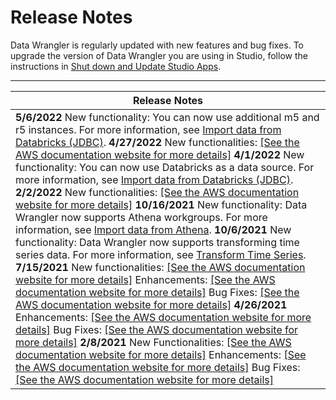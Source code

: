 # Release Notes<a name="data-wrangler-release-notes"></a>

Data Wrangler is regularly updated with new features and bug fixes\. To upgrade the version of Data Wrangler you are using in Studio, follow the instructions in [Shut down and Update Studio Apps](studio-tasks-update-apps.md)\.


****  

| Release Notes | 
| --- | 
|  **5/6/2022** New functionality: You can now use additional m5 and r5 instances\. For more information, see [Import data from Databricks \(JDBC\)](data-wrangler-import.md#data-wrangler-databricks)\. **4/27/2022** New functionalities: [\[See the AWS documentation website for more details\]](http://docs.aws.amazon.com/sagemaker/latest/dg/data-wrangler-release-notes.html) **4/1/2022** New functionality: You can now use Databricks as a data source\. For more information, see [Import data from Databricks \(JDBC\)](data-wrangler-import.md#data-wrangler-databricks)\. **2/2/2022** New functionalities: [\[See the AWS documentation website for more details\]](http://docs.aws.amazon.com/sagemaker/latest/dg/data-wrangler-release-notes.html) **10/16/2021** New functionality: Data Wrangler now supports Athena workgroups\. For more information, see [Import data from Athena](data-wrangler-import.md#data-wrangler-import-athena)\. **10/6/2021** New functionality: Data Wrangler now supports transforming time series data\. For more information, see [Transform Time Series](data-wrangler-transform.md#data-wrangler-transform-time-series)\. **7/15/2021** New functionalities: [\[See the AWS documentation website for more details\]](http://docs.aws.amazon.com/sagemaker/latest/dg/data-wrangler-release-notes.html) Enhancements: [\[See the AWS documentation website for more details\]](http://docs.aws.amazon.com/sagemaker/latest/dg/data-wrangler-release-notes.html)  Bug Fixes: [\[See the AWS documentation website for more details\]](http://docs.aws.amazon.com/sagemaker/latest/dg/data-wrangler-release-notes.html) **4/26/2021**  Enhancements: [\[See the AWS documentation website for more details\]](http://docs.aws.amazon.com/sagemaker/latest/dg/data-wrangler-release-notes.html) Bug Fixes: [\[See the AWS documentation website for more details\]](http://docs.aws.amazon.com/sagemaker/latest/dg/data-wrangler-release-notes.html) **2/8/2021**  New Functionalities: [\[See the AWS documentation website for more details\]](http://docs.aws.amazon.com/sagemaker/latest/dg/data-wrangler-release-notes.html) Enhancements: [\[See the AWS documentation website for more details\]](http://docs.aws.amazon.com/sagemaker/latest/dg/data-wrangler-release-notes.html) Bug Fixes: [\[See the AWS documentation website for more details\]](http://docs.aws.amazon.com/sagemaker/latest/dg/data-wrangler-release-notes.html)  | 